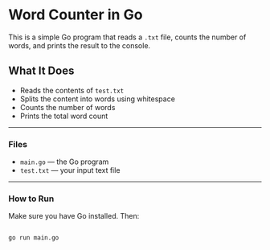 #  Word Counter in Go

This is a simple Go program that reads a `.txt` file, counts the number of words, and prints the result to the console.

##  What It Does

- Reads the contents of `test.txt`
- Splits the content into words using whitespace
- Counts the number of words
- Prints the total word count

---

###  Files

- `main.go` — the Go program
- `test.txt` — your input text file

---

###  How to Run

Make sure you have Go installed. Then:


```bash

go run main.go
